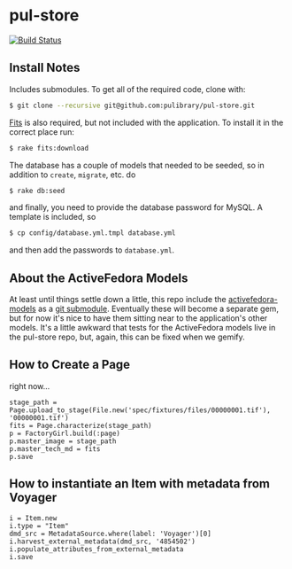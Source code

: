 pul-store
=========

[![Build Status](https://travis-ci.org/pulibrary/pul-store.png)](https://travis-ci.org/pulibrary/pul-store.png)

## Install Notes

Includes submodules. To get all of the required code, clone with:

```bash
$ git clone --recursive git@github.com:pulibrary/pul-store.git
```

[Fits](https://github.com/harvard-lts/fits) is also required, but not included with the application. To install it in the correct place run:

```bash
$ rake fits:download
```

The database has a couple of models that needed to be seeded, so in addition to `create`, `migrate`, etc. do

```bash
$ rake db:seed
```

and finally, you need to provide the database password for MySQL. A template is included, so

```bash
$ cp config/database.yml.tmpl database.yml
```

and then add the passwords to `database.yml`.


## About the ActiveFedora Models

At least until things settle down a little, this repo include the [activefedora-models](https://github.com/pulibrary/activefedora-models) as a [git submodule](http://git-scm.com/book/en/Git-Tools-Submodules). Eventually these will become a separate gem, but for now it's nice to have them sitting near to the application's other models. It's a little awkward that tests for the ActiveFedora models live in the pul-store repo, but, again, this can be fixed when we gemify.


## How to Create a Page

right now...

```
stage_path = Page.upload_to_stage(File.new('spec/fixtures/files/00000001.tif'), '00000001.tif')
fits = Page.characterize(stage_path)
p = FactoryGirl.build(:page)
p.master_image = stage_path
p.master_tech_md = fits
p.save
```

## How to instantiate an Item with metadata from Voyager

```
i = Item.new
i.type = "Item"
dmd_src = MetadataSource.where(label: 'Voyager')[0]
i.harvest_external_metadata(dmd_src, '4854502')
i.populate_attributes_from_external_metadata
i.save
```


